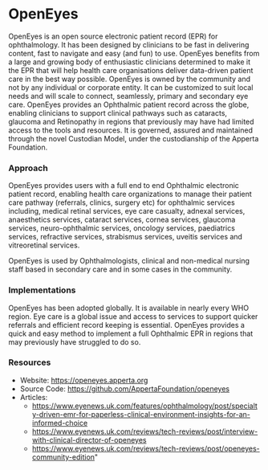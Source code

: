 # OpenEyes

OpenEyes is an open source electronic patient record (EPR) for
ophthalmology. It has been designed by clinicians to be fast in
delivering content, fast to navigate and easy (and fun) to use. OpenEyes
benefits from a large and growing body of enthusiastic clinicians
determined to make it the EPR that will help health care organisations
deliver data-driven patient care in the best way possible. OpenEyes is
owned by the community and not by any individual or corporate entity. It
can be customized to suit local needs and will scale to connect,
seamlessly, primary and secondary eye care. OpenEyes provides an
Ophthalmic patient record across the globe, enabling clinicians to
support clinical pathways such as cataracts, glaucoma and Retinopathy in
regions that previously may have had limited access to the tools and
resources. It is governed, assured and maintained through the novel
Custodian Model, under the custodianship of the Apperta Foundation.

### Approach

OpenEyes provides users with a full end to end Ophthalmic electronic
patient record, enabling health care organizations to manage their
patient care pathway (referrals, clinics, surgery etc) for ophthalmic
services including, medical retinal services, eye care casualty, adnexal
services, anaesthetics services, cataract services, cornea services,
glaucoma services, neuro-ophthalmic services, oncology services,
paediatrics services, refractive services, strabismus services, uveitis
services and vitreoretinal services.

OpenEyes is used by Ophthalmologists, clinical and non-medical nursing
staff based in secondary care and in some cases in the community.

### Implementations

OpenEyes has been adopted globally. It is available in nearly every WHO
region. Eye care is a global issue and access to services to support
quicker referrals and efficient record keeping is essential. OpenEyes
provides a quick and easy method to implement a full Ophthalmic EPR in
regions that may previously have struggled to do so.

### Resources

- Website: <https://openeyes.apperta.org>
- Source Code: <https://github.com/AppertaFoundation/openeyes>
- Articles:
  - <https://www.eyenews.uk.com/features/ophthalmology/post/specialty-driven-emr-for-paperless-clinical-environment-insights-for-an-informed-choice>
  - <https://www.eyenews.uk.com/reviews/tech-reviews/post/interview-with-clinical-director-of-openeyes>
  - <https://www.eyenews.uk.com/reviews/tech-reviews/post/openeyes-community-edition>"
